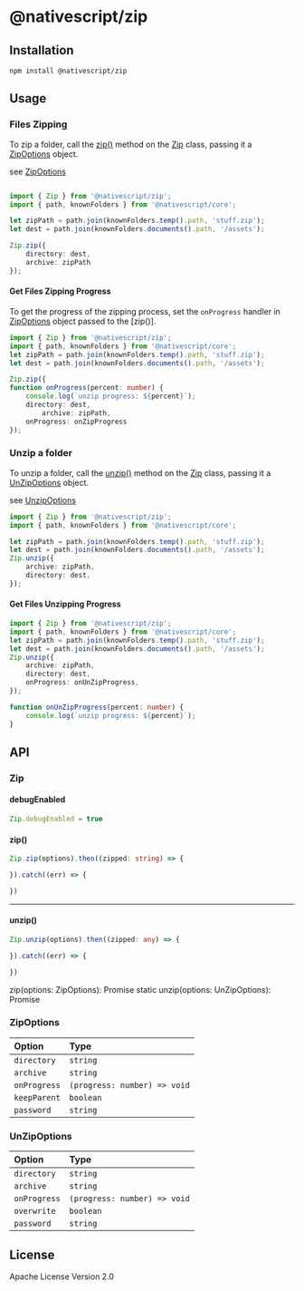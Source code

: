 # @nativescript/zip

## Installation

```cli
npm install @nativescript/zip
```

## Usage

### Files Zipping

To zip a folder, call the [zip()]() method on the [Zip]() class, passing it a [ZipOptions]() object.

see [ZipOptions](https://github.com/NativeScript/plugins/blob/master/packages/zip/index.d.ts#L1)

```typescript

import { Zip } from '@nativescript/zip';
import { path, knownFolders } from '@nativescript/core';

let zipPath = path.join(knownFolders.temp().path, 'stuff.zip');
let dest = path.join(knownFolders.documents().path, '/assets');

Zip.zip({
    directory: dest,
	archive: zipPath
});
```

#### Get Files Zipping Progress

To get the progress of the zipping process, set the `onProgress` handler
in [ZipOptions]() object passed to the [zip()].

```typescript
import { Zip } from '@nativescript/zip';
import { path, knownFolders } from '@nativescript/core';
let zipPath = path.join(knownFolders.temp().path, 'stuff.zip');
let dest = path.join(knownFolders.documents().path, '/assets');

Zip.zip({
function onProgress(percent: number) {
	console.log(`unzip progress: ${percent}`);
    directory: dest,
		archive: zipPath,
    onProgress: onZipProgress
});
```

### Unzip a folder

To unzip a folder, call the [unzip()]() method on the [Zip]() class, passing it a [UnZipOptions]() object.

see [UnzipOptions](https://github.com/NativeScript/plugins/blob/master/packages/zip/index.d.ts#L9)

```typescript
import { Zip } from '@nativescript/zip';
import { path, knownFolders } from '@nativescript/core';

let zipPath = path.join(knownFolders.temp().path, 'stuff.zip');
let dest = path.join(knownFolders.documents().path, '/assets');
Zip.unzip({
	archive: zipPath,
	directory: dest,
});
```

#### Get Files Unzipping Progress

```typescript
import { Zip } from '@nativescript/zip';
import { path, knownFolders } from '@nativescript/core';
let zipPath = path.join(knownFolders.temp().path, 'stuff.zip');
let dest = path.join(knownFolders.documents().path, '/assets');
Zip.unzip({
	archive: zipPath,
	directory: dest,
	onProgress: onUnZipProgress,
});

function onUnZipProgress(percent: number) {
	console.log(`unzip progress: ${percent}`);
}
```

## API 
### Zip
#### debugEnabled
```ts
Zip.debugEnabled = true

```

#### zip()

```ts
Zip.zip(options).then((zipped: string) => {

}).catch((err) => {

})
```

---
#### unzip()

```ts
Zip.unzip(options).then((zipped: any) => {

}).catch((err) => {

})
```
zip(options: ZipOptions): Promise<string>
    static unzip(options: UnZipOptions): Promise<any>
### ZipOptions
| Option | Type
|:-------|:----
| `directory` | `string`| _Optional_
| `archive` | `string` | _Optional_
| `onProgress` | `(progress: number) => void` | _Optional_
| `keepParent`| `boolean` | _Optional_
| `password`| `string` | _Optional_

### UnZipOptions

| Option | Type
|:-------|:----
| `directory` | `string`| _Optional_
| `archive` | `string` | _Optional_
| `onProgress` | `(progress: number) => void` | _Optional_
| `overwrite`| `boolean` | _Optional_
| `password`| `string` | _Optional_
## License

Apache License Version 2.0
